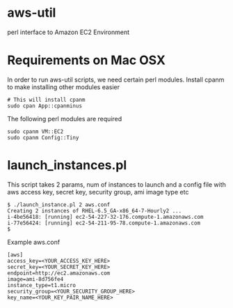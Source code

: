 aws-util
========

perl interface to Amazon EC2 Environment

Requirements on Mac OSX
=======================
In order to run aws-util scripts, we need certain perl modules. Install cpanm to make installing other modules easier

```
# This will install cpanm
sudo cpan App::cpanminus
```

The following perl modules are required 

```
sudo cpanm VM::EC2
sudo cpanm Config::Tiny
```

launch_instances.pl
===================
This script takes 2 params, num of instances to launch and a config file with aws access key, secret key, security group, ami image type etc

```
$ ./launch_instance.pl 2 aws.conf
Creating 2 instances of RHEL-6.5_GA-x86_64-7-Hourly2 ...
i-4be56418: [running] ec2-54-227-32-176.compute-1.amazonaws.com
i-77e56424: [running] ec2-54-211-95-78.compute-1.amazonaws.com
$ 
```

Example aws.conf

```
[aws]
access_key=<YOUR_ACCESS_KEY_HERE>
secret_key=<YOUR_SECRET_KEY_HERE>
endpoint=http://ec2.amazonaws.com
image=ami-8d756fe4
instance_type=t1.micro
security_group=<YOUR_SECURITY_GROUP_HERE>
key_name=<YOUR_KEY_PAIR_NAME_HERE>
```



